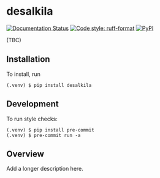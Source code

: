 # desalkila

[![Documentation Status](https://readthedocs.org/projects/desalkila/badge/?version=latest)](https://desalkila.readthedocs.io/en/latest/?badge=latest)
[![Code style: ruff-format](https://img.shields.io/badge/code%20style-ruff_format-6340ac.svg)](https://github.com/astral-sh/ruff)
[![PyPI](https://img.shields.io/pypi/v/desalkila)](https://pypi.org/project/desalkila)

(TBC)

## Installation

To install, run

```
(.venv) $ pip install desalkila
```

## Development

To run style checks:

```
(.venv) $ pip install pre-commit
(.venv) $ pre-commit run -a
```

## Overview

Add a longer description here.
